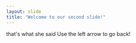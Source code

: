 ```yaml
---
layout: slide
title: "Welcome to our second slide!"
---
```

that's what she said
Use the left arrow to go back!
